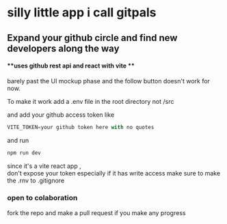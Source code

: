 # silly little app i call gitpals

## Expand your github circle  and find new developers along the way

#### **uses github rest api and react with vite **</br>
barely past the UI mockup phase and the follow button doesn't work for now.

To make it work add a .env file in the root directory not /src 

and add your github access token like 

```js
VITE_TOKEN=your github token here with no quotes
```
and run 

```js
npm run dev
```
since it's a vite react app ,</br>
 don't expose your token especially if it has write access make sure to make the .rnv to 
.gitignore


### open to colaboration 
fork the repo and make a pull request if you make any progress
